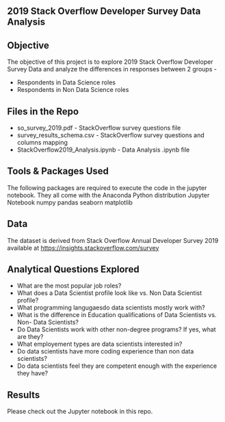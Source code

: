 ## 2019 Stack Overflow Developer Survey Data Analysis

Objective
-------------------------------------------------------------------------------------------------------------------------------------------------
The objective of this project is to explore 2019 Stack Overflow Developer Survey Data and analyze the differences in responses between 2 groups - 
- Respondents in Data Science roles
- Respondents in Non Data Science roles

Files in the Repo
-------------------------------------------------------------------------------------------------------------------------------------------------
- so_survey_2019.pdf - StackOverflow survey questions file
- survey_results_schema.csv - StackOverflow survey questions and columns mapping
- StackOverflow2019_Analysis.ipynb - Data Analysis .ipynb file

Tools & Packages Used
-------------------------------------------------------------------------------------------------------------------------------------------------
The following packages are required to execute the code in the jupyter notebook. They all come with the Anaconda Python distribution
Jupyter Notebook
numpy
pandas
seaborn
matplotlib


Data
------------------------------------------------------------------------------------------------------------------------------------------------- 
The dataset is derived from Stack Overflow Annual Developer Survey 2019 available at https://insights.stackoverflow.com/survey

Analytical Questions Explored
-------------------------------------------------------------------------------------------------------------------------------------------------
- What are the most popular job roles?
- What does a Data Scientist profile look like vs. Non Data Scientist profile?
- What programming langugaesdo data scientists mostly work with?
- What is the difference in Education qualifications of Data Scientists vs. Non- Data Scientists?
- Do Data Scientists work with other non-degree programs? If yes, what are they?
- What employement types are data scientists interested in?
- Do data scientists have more coding experience than non data scientists?
- Do data scientists feel they are competent enough with the experience they have?

Results
------------------------------------------------------------------------------------------------------------------------------------------------- 
Please check out the Jupyter notebook in this repo. 
